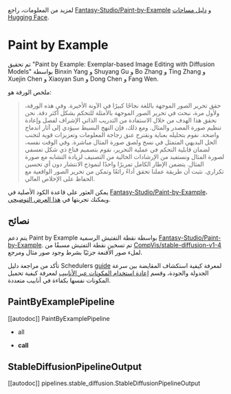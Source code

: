 لمزيد من المعلومات، راجع [Fantasy-Studio/Paint-by-Example](https://github.com/Fantasy-Studio/Paint-by-Example) و [دليل مساحات Hugging Face](https://huggingface.co/spaces).

# Paint by Example

تم تحقيق "Paint by Example: Exemplar-based Image Editing with Diffusion Models" بواسطة Binxin Yang و Shuyang Gu و Bo Zhang و Ting Zhang و Xuejin Chen و Xiaoyan Sun و Dong Chen و Fang Wen.

ملخص الورقة هو:

> حقق تحرير الصور الموجهة باللغة نجاحًا كبيرًا في الآونة الأخيرة. وفي هذه الورقة، ولأول مرة، نبحث في تحرير الصور الموجهة بالأمثلة للتحكم بشكل أكثر دقة. نحن نحقق هذا الهدف من خلال الاستفادة من التدريب الذاتي الإشراف لفصل وإعادة تنظيم صورة المصدر والمثال. ومع ذلك، فإن النهج البسيط سيؤدي إلى آثار اندماج واضحة. نقوم بتحليله بعناية ونقترح عنق زجاجة المعلومات وتعزيزات قوية لتجنب الحل البديهي المتمثل في نسخ ولصق صورة المثال مباشرة. وفي الوقت نفسه، لضمان قابلية التحكم في عملية التحرير، نقوم بتصميم قناع ذي شكل تعسفي لصورة المثال ونستفيد من الإرشادات الخالية من التصنيف لزيادة التشابه مع صورة المثال. يتضمن الإطار الكامل تمريرًا واحدًا لنموذج الانتشار دون أي تحسين تكراري. نثبت أن طريقة عملنا تحقق أداءً رائعًا وتمكن من تحرير الصور الواقعية مع الحفاظ على الإخلاص العالي.

يمكن العثور على قاعدة الكود الأصلية في [Fantasy-Studio/Paint-by-Example](https://github.com/Fantasy-Studio/Paint-by-Example)، ويمكنك تجربتها في [هذا العرض التوضيحي](https://huggingface.co/spaces/Fantasy-Studio/Paint-by-Example).

## نصائح

يتم دعم Paint by Example بواسطة نقطة التفتيش الرسمية [Fantasy-Studio/Paint-by-Example](https://huggingface.co/Fantasy-Studio/Paint-by-Example). تم تسخين نقطة التفتيش مسبقًا من [CompVis/stable-diffusion-v1-4](https://huggingface.co/CompVis/stable-diffusion-v1-4) لملء صور الأقنعة جزئيًا بشرط وجود صور مثال ومرجع.

<Tip>

تأكد من مراجعة دليل Schedulers [guide](../../using-diffusers/schedulers) لمعرفة كيفية استكشاف المقايضة بين سرعة الجدولة والجودة، وقسم [إعادة استخدام المكونات عبر الأنابيب](../../using-diffusers/loading#reuse-components-across-pipelines) لمعرفة كيفية تحميل المكونات نفسها بكفاءة في أنابيب متعددة.

</Tip>

## PaintByExamplePipeline

[[autodoc]] PaintByExamplePipeline

- all

- __call__

## StableDiffusionPipelineOutput

[[autodoc]] pipelines.stable_diffusion.StableDiffusionPipelineOutput